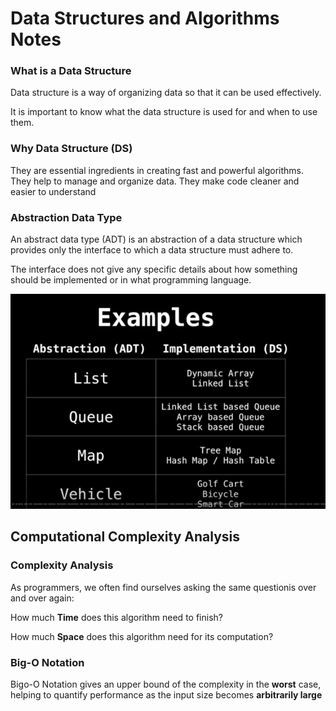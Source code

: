 # Data Structures and Algorithms Notes

### What is a Data Structure
Data structure is a way of organizing data so that it can be used effectively.

It is important to know what the data structure is used for and when to use them.

### Why Data Structure (DS)
They are essential ingredients in creating fast and powerful algorithms.
They help to manage and organize data. 
They make code cleaner and easier to understand

### Abstraction Data Type
An abstract data type (ADT) is an abstraction of a data structure which provides only the interface to which a data structure must adhere to.

The interface does not give any specific details about how something should be implemented or in what programming language.

![Example of abstraction & data structure](https://raw.githubusercontent.com/BachAmadou/algo-ds/master/image/img-abstraction.JPG)

## Computational Complexity Analysis
### Complexity Analysis
As programmers, we often find ourselves asking the same
questionis over and over again:

How much **Time** does this algorithm need to finish?

How much **Space** does this algorithm need for its computation?

### Big-O Notation
Bigo-O Notation gives an upper bound of the complexity in the **worst** case, helping to quantify performance as the input size becomes **arbitrarily large**